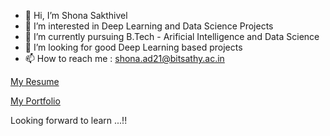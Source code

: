 - 👋 Hi, I’m Shona Sakthivel
- 👀 I’m interested in Deep Learning and Data Science Projects
- 🌱 I’m currently pursuing B.Tech - Arificial Intelligence and Data Science
- 💞️ I’m looking for good Deep Learning based projects
- 📫 How to reach me : shona.ad21@bitsathy.ac.in


[ My Resume](https://github.com/sakthivelshona/resume/blob/main/Shona%20Resume.pdf)

[ My Portfolio](https://sakthivelshona.github.io/)

Looking forward to learn ...!!


<!---
sakthivelshona/sakthivelshona is a ✨ special ✨ repository because its `README.md` (this file) appears on your GitHub profile.
You can click the Preview link to take a look at your changes.
--->
